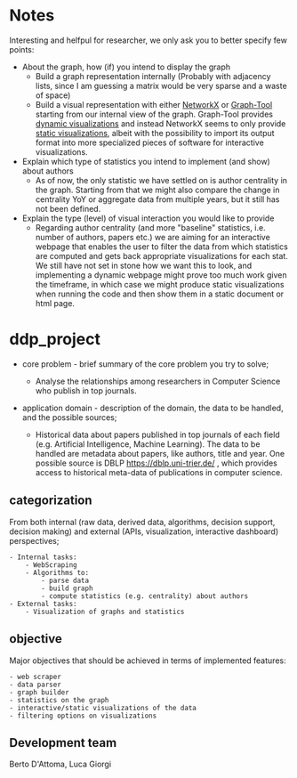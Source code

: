 # Notes

Interesting and helfpul for researcher, we only ask you to better specify few points:
* About the graph, how (if) you intend to display the graph
    - Build a graph representation internally (Probably with adjacency lists, since I am guessing a matrix would be very sparse and a waste of space)
    - Build a visual representation with either [NetworkX](https://networkx.github.io/) or [Graph-Tool](https://graph-tool.skewed.de/) starting from our internal view of the graph. Graph-Tool provides [dynamic visualizations](https://graph-tool.skewed.de/static/doc/demos/animation/animation.html#interactive-visualizations) and instead NetworkX seems to only provide [static visualizations](https://networkx.github.io/documentation/stable/reference/drawing.html), albeit with the possibility to import its output format into more specialized pieces of software for interactive visualizations.
* Explain which type of statistics you intend to implement (and show) about authors
    - As of now, the only statistic we have settled on is author centrality in the graph. Starting from that we might also compare the change in centrality YoY or aggregate data from multiple years, but it still has not been defined.
* Explain the type (level) of visual interaction you would like to provide
    - Regarding author centrality (and more "baseline" statistics, i.e. number of authors, papers etc.) we are aiming for an interactive webpage that enables the user to filter the data from which statistics are computed and gets back appropriate visualizations for each stat. We still have not set in stone how we want this to look, and implementing a dynamic webpage might prove too much work given the timeframe, in which case we might produce static visualizations when running the code and then show them in a static document or html page.


# ddp_project

- core problem - brief summary of the core problem you try to solve;

    - Analyse the relationships among researchers in Computer Science who publish in top journals.
    
- application domain - description of the domain, the data to be handled, and the possible sources;

    - Historical data about papers published in top journals of each field (e.g. Artificial Intelligence, Machine Learning).
The data to be handled are metadata about papers, like authors, title and year. 
One possible source is DBLP https://dblp.uni-trier.de/ , which provides access to historical meta-data of publications in 
computer science.

## categorization
From both internal (raw data, derived data, algorithms, decision support, decision making) and external (APIs, visualization, interactive dashboard) perspectives;

    - Internal tasks:
        - WebScraping
        - Algorithms to: 
            - parse data
            - build graph
            - compute statistics (e.g. centrality) about authors
    - External tasks:
        - Visualization of graphs and statistics
        
## objective
Major objectives that should be achieved in terms of implemented features:

    - web scraper
    - data parser
    - graph builder
    - statistics on the graph
    - interactive/static visualizations of the data
    - filtering options on visualizations    


## Development team
Berto D'Attoma, Luca Giorgi

